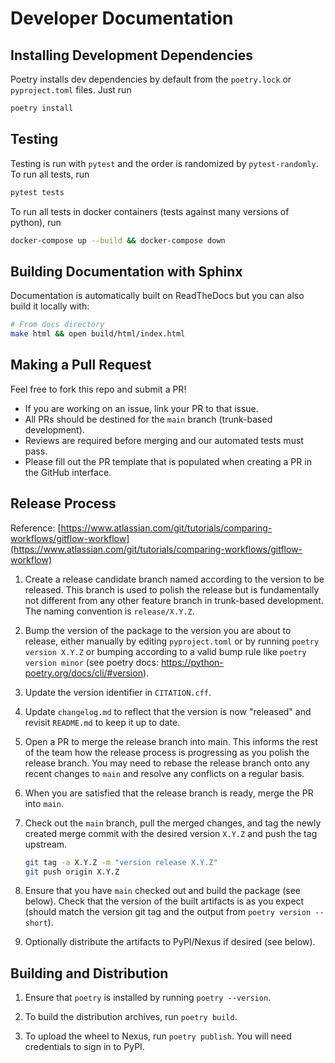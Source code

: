 # Developer Documentation
## Installing Development Dependencies
Poetry installs dev dependencies by default from the `poetry.lock` or `pyproject.toml` files. Just run 
```bash
poetry install
```

## Testing
Testing is run with `pytest` and the order is randomized by `pytest-randomly`. 
To run all tests, run
```bash
pytest tests
```

To run all tests in docker containers (tests against many versions of python), run
```bash
docker-compose up --build && docker-compose down
```

## Building Documentation with Sphinx
Documentation is automatically built on ReadTheDocs but you can also build it locally with:
```bash
# From docs directory
make html && open build/html/index.html
```

## Making a Pull Request
Feel free to fork this repo and submit a PR! 
- If you are working on an issue, link your PR to that issue.
- All PRs should be destined for the `main` branch (trunk-based development).
- Reviews are required before merging and our automated tests must pass.
- Please fill out the PR template that is populated when creating a PR in the GitHub interface.

## Release Process
Reference: [https://www.atlassian.com/git/tutorials/comparing-workflows/gitflow-workflow](https://www.atlassian.com/git/tutorials/comparing-workflows/gitflow-workflow)

1. Create a release candidate branch named according to the version to be released. This branch is used to polish
   the release but is fundamentally not different from any other feature branch in trunk-based development. 
   The naming convention is `release/X.Y.Z`. 

2. Bump the version of the package to the version you are about to release, either manually by editing `pyproject.toml`
   or by running `poetry version X.Y.Z` or bumping according to a valid bump rule like `poetry version minor`
   (see poetry docs: https://python-poetry.org/docs/cli/#version).

3. Update the version identifier in `CITATION.cff`.

4. Update `changelog.md` to reflect that the version is now "released" and revisit `README.md` to keep it up to date.
   
5. Open a PR to merge the release branch into main. This informs the rest of the team how the release 
   process is progressing as you polish the release branch. You may need to rebase the release branch onto 
   any recent changes to `main` and resolve any conflicts on a regular basis.

6. When you are satisfied that the release branch is ready, merge the PR into `main`. 

7. Check out the `main` branch, pull the merged changes, and tag the newly created merge commit with the 
   desired version `X.Y.Z` and push the tag upstream. 
   
   ```bash
   git tag -a X.Y.Z -m "version release X.Y.Z"
   git push origin X.Y.Z
   ```
   
8. Ensure that you have `main` checked out and build the package (see below).
   Check that the version of the built artifacts is as you expect (should match the version git tag and the 
   output from `poetry version --short`).
   
9. Optionally distribute the artifacts to PyPI/Nexus if desired (see below).


## Building and Distribution
1. Ensure that `poetry` is installed by running `poetry --version`.
   
2. To build the distribution archives, run `poetry build`.
   
3. To upload the wheel to Nexus, run `poetry publish`. You will need credentials to sign in to PyPI.
